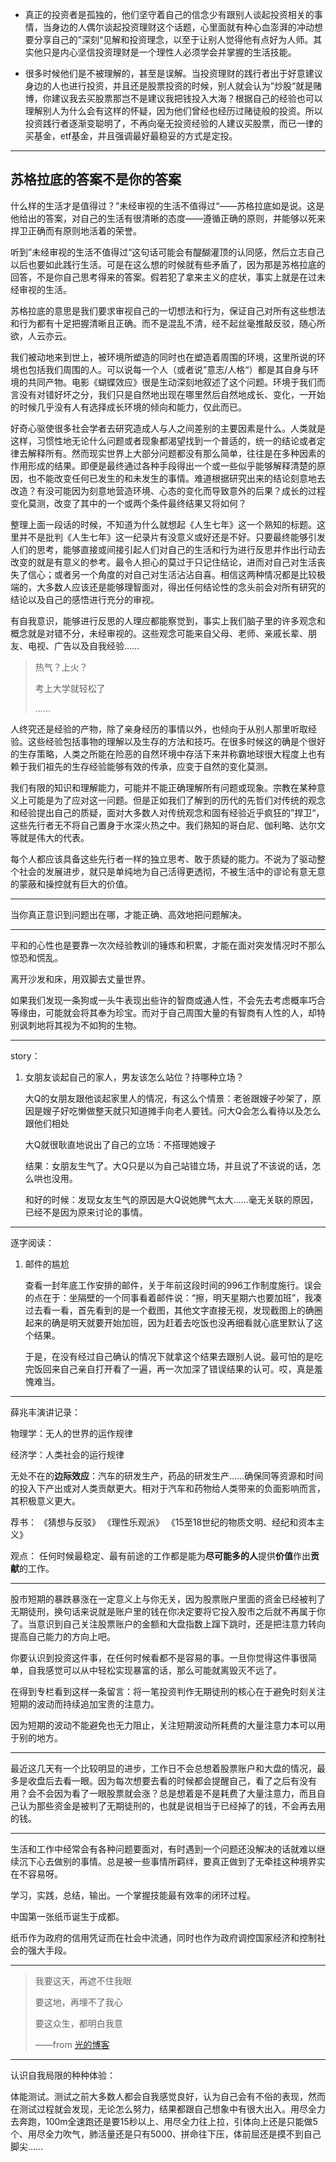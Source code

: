 - 真正的投资者是孤独的，他们坚守着自己的信念少有跟别人谈起投资相关的事情，当身边的人偶尔谈起投资理财这个话题，心里面就有种心血澎湃的冲动想要分享自己的”深刻“见解和投资理念，以至于让别人觉得他有点好为人师。其实他只是内心坚信投资理财是一个理性人必须学会并掌握的生活技能。

- 很多时候他们是不被理解的，甚至是误解。当投资理财的践行者出于好意建议身边的人也进行投资，并且还是股票投资的时候，别人就会认为”炒股“就是赌博，你建议我去买股票那岂不是建议我把钱投入大海？根据自己的经验也可以理解别人为什么会有这样的怀疑，因为他们曾经也经历过赌徒般的投资。所以投资践行者逐渐变聪明了，不再向毫无投资经验的人建议买股票，而已一律的买基金，etf基金，并且强调最好最稳妥的方式是定投。


---------

## 苏格拉底的答案不是你的答案


什么样的生活才是值得过？”未经审视的生活不值得过“——苏格拉底如是说。这是他给出的答案，对自己的生活有很清晰的态度——遵循正确的原则，并能够以死来捍卫正确而有原则地活着的荣誉。

听到”未经审视的生活不值得过“这句话可能会有醍醐灌顶的认同感，然后立志自己以后也要如此践行生活。可是在这么想的时候就有些矛盾了，因为那是苏格拉底的回答，不是你自己思考得来的答案。假若犯了拿来主义的症状，事实上就是在过未经审视的生活。

苏格拉底的意思是我们要求审视自己的一切想法和行为，保证自己对所有这些想法和行为都有十足把握清晰且正确。而不是混乱不清，经不起丝毫推敲反驳，随心所欲，人云亦云。

我们被动地来到世上，被环境所塑造的同时也在塑造着周围的环境，这里所说的环境也包括我们周围的人。可以说每一个人（或者说”意志/人格“）都是其自身与环境的共同产物。电影《蝴蝶效应》很是生动深刻地叙述了这个问题。环境于我们而言没有对错好坏之分，我们只是自然地出现在哪里然后自然地成长、变化，一开始的时候几乎没有人有选择成长环境的倾向和能力，仅此而已。

好奇心驱使很多社会学者去研究造成人与人之间差别的主要因素是什么。人类就是这样，习惯性地无论什么问题或者现象都渴望找到一个普适的，统一的结论或者定律去解释所有。然而现实世界上大部分问题都没有那么简单，往往是在多种因素的作用形成的结果。即便是最终通过各种手段得出一个或一些似乎能够解释清楚的原因，也不能改变任何已发生的和未发生的事情。难道根据研究出来的结论刻意地去改造？有没可能因为刻意地营造环境、心态的变化而导致意外的后果？成长的过程变化莫测，改变了其中的一个或两个条件最终结果又将如何？

整理上面一段话的时候，不知道为什么就想起《人生七年》这一个熟知的标题。这里并不是批判《人生七年》这一纪录片有没意义或好还是不好。只要最终能够引发人们的思考，能够直接或间接引起人们对自己的生活和行为进行反思并作出行动去改变的就是有意义的参考。最令人担心的莫过于只记住结论，进而对自己对生活丧失了信心；或者另一个角度的对自己对生活沾沾自喜。相信这两种情况都是比较极端的，大多数人应该还是能够理智面对，得出任何结论性的念头前会对所有研究的结论以及自己的感悟进行充分的审视。

有自我意识，能够进行反思的人理应都能察觉到，事实上我们脑子里的许多观念和概念就是对错不分，未经审视的。这些观念可能来自父母、老师、亲戚长辈、朋友、电视、广告以及自我经验……


> 热气？上火？
> 
> 考上大学就轻松了
> 
> ……

人终究还是经验的产物，除了亲身经历的事情以外，也倾向于从别人那里听取经验。这些经验包括事物的理解以及生存的方法和技巧。在很多时候这的确是个很好的生存策略，人类之所能在险恶的自然环境中存活下来并称霸地球很大程度上也有赖于我们祖先的生存经验能够有效的传承，应变于自然的变化莫测。

我们有限的知识和理解能力，可能并不能正确理解所有问题或现象。宗教在某种意义上可能是为了应对这一问题。但是正如我们了解到的历代的先哲们对传统的观念和经验提出自己的质疑，面对大多数人对传统观念和固有经验近乎疯狂的”捍卫“，这些先行者无不将自己置身于水深火热之中。我们熟知的哥白尼、伽利略、达尔文等就是伟大的代表。

每个人都应该具备这些先行者一样的独立思考、敢于质疑的能力。不说为了驱动整个社会的发展进步，就只是单纯地为自己活得更透彻，不被生活中的谬论有意无意的蒙蔽和操控就有巨大的价值。


---------

当你真正意识到问题出在哪，才能正确、高效地把问题解决。


-------------

平和的心性也是要靠一次次经验教训的锤炼和积累，才能在面对突发情况时不那么惊恐和慌乱。


离开沙发和床，用双脚去丈量世界。


如果我们发现一条狗或一头牛表现出些许的智商或通人性，不会先去考虑概率巧合等缘由，可能就会将其奉为珍宝。而对于自己周围大量的有智商有人性的人，却特别讽刺地将其视为不如狗的生物。

---------

story：

1. 女朋友谈起自己的家人，男友该怎么站位？持哪种立场？


    大Q的女朋友跟他谈起家里人的情况，有这么个情景：老爸跟嫂子吵架了，原因是嫂子好吃懒做整天就只知道摊手向老人要钱。问大Q会怎么看待以及怎么跟他们相处

    大Q就很耿直地说出了自己的立场：不搭理她嫂子

    结果：女朋友生气了。大Q只是以为自己站错立场，并且说了不该说的话，怎么哄也没用。

    和好的时候：发现女友生气的原因是大Q说她脾气太大……毫无关联的原因，已经不是因为原来讨论的事情。



--------

逐字阅读：

1. 邮件的尴尬

    查看一封年底工作安排的邮件，关于年前这段时间的996工作制度施行。误会的点在于：坐隔壁的一个同事看着邮件说：“擦，明天星期六也要加班”，我凑过去看一看，首先看到的是一个截图，其他文字直接无视，发现截图上的确圈起来的确是明天就要开始加班，因为赶着去吃饭也没再细看就心底里默认了这个结果。

    于是，在没有经过自己确认的情况下就拿这个结果去跟别人说。最可怕的是吃完饭回来自己亲自打开看了一遍，再一次加深了错误结果的认可。哎，真是羞愧难当。



----------

薛兆丰演讲记录：

物理学：无人的世界的运作规律

经济学：人类社会的运行规律

无处不在的**边际效应**：汽车的研发生产，药品的研发生产……确保同等资源和时间的投入下产出或对人类贡献更大。相对于汽车和药物给人类带来的负面影响而言，其积极意义更大。


荐书：
《猜想与反驳》
《理性乐观派》
《15至18世纪的物质文明、经纪和资本主义》

观点：
任何时候最稳定、最有前途的工作都是能为**尽可能多的人**提供**价值**作出**贡献**的工作。

--------------

股市短期的暴跌暴涨在一定意义上与你无关，因为股票账户里面的资金已经被判了无期徒刑，换句话来说就是账户里的钱在你决定要将它投入股市之后就不再属于你了。当意识到自己关注股票账户的金额和大盘指数上蹿下跳时，还是把注意力转向提高自己能力的方向上吧。

你要认识到投资这件事，在任何时候看都不是容易的事。一旦你觉得这件事很简单，自我感觉可以从中轻松实现暴富的话，那么可能就离毁灭不远了。

在得到专栏看到这样一条留言：将一笔投资判作无期徒刑的核心在于避免时刻关注短期的波动而持续追加宝贵的注意力。

因为短期的波动不能避免也无力阻止，关注短期波动所耗费的大量注意力本可以用于别的地方。


------------

最近这几天有一个比较明显的进步，工作日不会总想着股票账户和大盘的情况，最多是收盘后去看一眼。因为每次想要去看的时候都会提醒自己，看了之后有没有用？会不会因为看了一眼股票就会涨？总是想着是不是耗费了大量注意力，而且自己认为那些资金是被判了无期徒刑的，也就是说相当于已经掉了的钱，不会再去用的钱。


------

生活和工作中经常会有各种问题要面对，有时遇到一个问题还没解决的话就难以继续沉下心去做别的事情。总是被一些事情所羁绊，要真正做到了无牵挂这种境界实在不容易呀。


学习，实践，总结，输出。一个掌握技能最有效率的闭环过程。

中国第一张纸币诞生于成都。

纸币作为政府的信用凭证而在社会中流通，同时也作为政府调控国家经济和控制社会的强大手段。

------------

>我要这天，再遮不住我眼
>
>要这地，再埋不了我心
>
>要这众生，都明白我意
>
>——from [光的博客](http://www.jingweikong.com/life/life-decision/)

--------------

认识自我局限的种种体验：

体能测试。测试之前大多数人都会自我感觉良好，认为自己会有不俗的表现，然而在测试过程就会发现，无论怎么努力，结果都跟自己想象中有很大出入。用尽全力去奔跑，100m全速跑还是要15秒以上、用尽全力往上拉，引体向上还是只能做5个、用尽全力吹气，肺活量还是只有5000、拼命往下压，体前屈还是摸不到自己脚尖……
